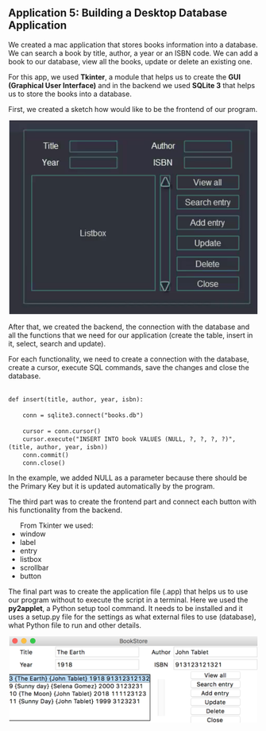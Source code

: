 <h2>Application 5: Building a Desktop Database Application</h2>

We created a mac application that stores books information into a database. We can search a book by title, author, a year or an ISBN code. We can add a book to our database, view all the books, update or delete an existing one.

For this app, we used <b>Tkinter</b>, a module that helps us to create the <b>GUI (Graphical User Interface)</b> and in the backend we used <b>SQLite 3</b> that helps us to store the books into a database.

First, we created a sketch how would like to be the frontend of our program.
<p align="center">
  <img src="/Application5/BookStore/sketch.png" width="500"/>
</p>

After that, we created the backend, the connection with the database and all the functions that we need for our application (create the table, insert in it, select, search and update).

<p>For each functionality, we need to create a connection with the database, create a cursor, execute SQL commands, save the changes and close the database.</p>
<pre><code>
def insert(title, author, year, isbn): <br>
    conn = sqlite3.connect("books.db") <br>
    cursor = conn.cursor()
    cursor.execute("INSERT INTO book VALUES (NULL, ?, ?, ?, ?)", (title, author, year, isbn))
    conn.commit()
    conn.close()
</code></pre>
<p>In the example, we added NULL as a parameter because there should be the Primary Key but it is updated automatically by the program.</p>

The third part was to create the frontend part and connect each button with his functionality from the backend. 

<ul>From Tkinter we used:
<li>window</li>
<li>label</li>
<li>entry</li>
<li>listbox</li>
<li>scrollbar</li>
<li>button</li>
</ul>

The final part was to create the application file (.app) that helps us to use our program without to execute the script in a terminal.
Here we used the <b>py2applet</b>, a Python setup tool command. It needs to be installed and it uses a setup.py file for the settings as what external files to use (database), what Python file to run and other details. 

<p align="center">
  <img src="/Application5/BookStore/App5.png" width="500"/>
</p>
